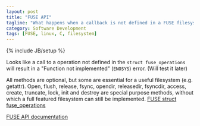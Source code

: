 ```yaml
---
layout: post
title: "FUSE API"
tagline: "What happens when a callback is not defined in a FUSE filesystem?"
category: Software Development
tags: [FUSE, linux, C, filesystem]
---
```

{% include JB/setup %}

Looks like a call to a operation not defined in the `struct fuse_operations`
will result in a "Function not implemented" (`ENOSYS`) error. (Will test it later)

All methods are optional, but some are essential for a useful filesystem (e.g.
getattr). Open, flush, release, fsync, opendir, releasedir, fsyncdir,
access, create, truncate, lock, init and destroy are special purpose
methods, without which a full featured filesystem can still be implemented.
[FUSE struct fuse_operations](http://libfuse.github.io/doxygen/structfuse__operations.html#details)

[FUSE API documentation](https://lastlog.de/misc/fuse-doc/doc/html/)
